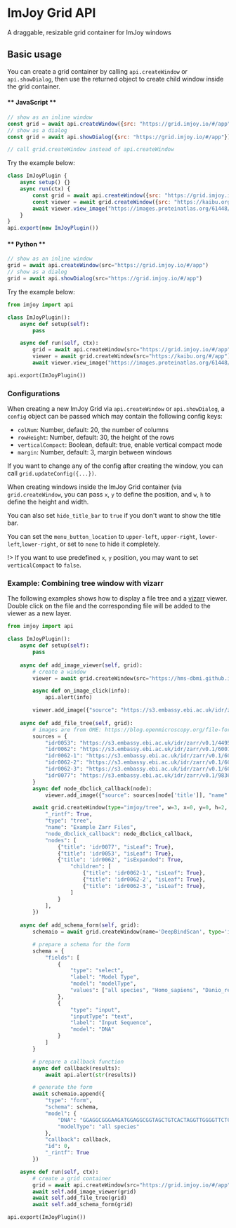 # ImJoy Grid API

A draggable, resizable grid container for ImJoy windows

## Basic usage
You can create a grid container by calling `api.createWindow` or `api.showDialog`, then use the returned object to create child window inside the grid container.

<!-- tabs:start -->

#### ** JavaScript **
```js
// show as an inline window
const grid = await api.createWindow({src: "https://grid.imjoy.io/#/app"})
// show as a dialog
const grid = await api.showDialog({src: "https://grid.imjoy.io/#/app"})

// call grid.createWindow instead of api.createWindow
```

Try the example below:
<!-- ImJoyPlugin: {"type": "web-worker", "editor_height": "400px"} -->
```js
class ImJoyPlugin {
    async setup() {}
    async run(ctx) {
        const grid = await api.createWindow({src: "https://grid.imjoy.io/#/app"})
        const viewer = await grid.createWindow({src: "https://kaibu.org/#/app", name: "Kaibu"})
        await viewer.view_image("https://images.proteinatlas.org/61448/1319_C10_2_blue_red_green.jpg")
    }
}
api.export(new ImJoyPlugin())
```

#### ** Python **
```js
// show as an inline window
grid = await api.createWindow(src="https://grid.imjoy.io/#/app")
// show as a dialog
grid = await api.showDialog(src="https://grid.imjoy.io/#/app")
```

Try the example below:

<!-- ImJoyPlugin: {"type": "native-python", "editor_height": "400px"} -->
```python
from imjoy import api

class ImJoyPlugin():
    async def setup(self):
        pass

    async def run(self, ctx):
        grid = await api.createWindow(src="https://grid.imjoy.io/#/app")
        viewer = await grid.createWindow(src="https://kaibu.org/#/app")
        await viewer.view_image("https://images.proteinatlas.org/61448/1319_C10_2_blue_red_green.jpg")

api.export(ImJoyPlugin())
```
<!-- tabs:end -->


### Configurations
When creating a new ImJoy Grid via `api.createWindow` or `api.showDialog`, a `config` object can be passed which may contain the following config keys:
 * `colNum`: Number, default: 20, the number of columns
 * `rowHeight`: Number, default: 30, the height of the rows
 * `verticalCompact`: Boolean, default: true, enable vertical compact mode
 * `margin`: Number, default: 3, margin between windows

If you want to change any of the config after creating the window, you can call `grid.updateConfig({...})`.

When creating windows inside the ImJoy Grid container (via `grid.createWindow`, you can pass `x`, `y` to define the position, and `w`, `h` to define the height and width.

You can also set `hide_title_bar` to `true` if you don't want to show the title bar.

You can set the `menu_button_location` to `upper-left`, `upper-right`, `lower-left`,`lower-right`, or set to `none` to hide it completely.

!> If you want to use predefined `x`, `y` position, you may want to set `verticalCompact` to `false`.


### Example: Combining tree window with vizarr

The following examples shows how to display a file tree and a [vizarr](https://github.com/hms-dbmi/vizarr) viewer. Double click on the file and the corresponding file will be added to the viewer as a new layer.

<!-- ImJoyPlugin: {"type": "native-python", "editor_height": "400px"} -->
```python
from imjoy import api

class ImJoyPlugin():
    async def setup(self):
        pass
    
    async def add_image_viewer(self, grid):
        # create a window
        viewer = await grid.createWindow(src="https://hms-dbmi.github.io/vizarr", w=7,h=4, x=3, y=0, hide_title_bar=True, menu_button_location="upper-right")

        async def on_image_click(info):
            api.alert(info)

        viewer.add_image({"source": "https://s3.embassy.ebi.ac.uk/idr/zarr/v0.1/4495402.zarr", "name": "idr0053"})
    
    async def add_file_tree(self, grid):
        # images are from OME: https://blog.openmicroscopy.org/file-formats/community/2020/11/04/zarr-data/
        sources = {
            "idr0053": "https://s3.embassy.ebi.ac.uk/idr/zarr/v0.1/4495402.zarr",
            "idr0062": "https://s3.embassy.ebi.ac.uk/idr/zarr/v0.1/6001240.zarr",
            "idr0062-1": "https://s3.embassy.ebi.ac.uk/idr/zarr/v0.1/6001240.zarr",
            "idr0062-2": "https://s3.embassy.ebi.ac.uk/idr/zarr/v0.1/6001241.zarr",
            "idr0062-3": "https://s3.embassy.ebi.ac.uk/idr/zarr/v0.1/6001243.zarr",
            "idr0077": "https://s3.embassy.ebi.ac.uk/idr/zarr/v0.1/9836839.zarr"
        }
        async def node_dbclick_callback(node):
            viewer.add_image({"source": sources[node['title']], "name": node['title']})

        await grid.createWindow(type="imjoy/tree", w=3, x=0, y=0, h=2, hide_title_bar=True, config={
            "_rintf": True,
            "type": "tree",
            "name": "Example Zarr Files",
            "node_dbclick_callback": node_dbclick_callback,
            "nodes": [
                {"title": 'idr0077', "isLeaf": True},
                {"title": 'idr0053', "isLeaf": True},
                {"title": 'idr0062', "isExpanded": True,
                    "children": [
                        {"title": 'idr0062-1', "isLeaf": True},
                        {"title": 'idr0062-2', "isLeaf": True},
                        {"title": 'idr0062-3', "isLeaf": True},
                    ]
                }
            ],
        })
    
    async def add_schema_form(self, grid):
        schemaio = await grid.createWindow(name='DeepBindScan', type='imjoy/schema-io', w=3, x=0, y=2, h=2, hide_title_bar=True,data={})

        # prepare a schema for the form
        schema = {
            "fields": [
                {
                    "type": "select",
                    "label": "Model Type",
                    "model": "modelType",
                    "values": ["all species", "Homo_sapiens", "Danio_rerio"] 
                },
                {
                    "type": "input",
                    "inputType": "text",
                    "label": "Input Sequence",
                    "model": "DNA"
                }
            ]
        }

        # prepare a callback function
        async def callback(results):
            await api.alert(str(results))

        # generate the form
        await schemaio.append({
            "type": "form",
            "schema": schema,
            "model": {
                "DNA": "GGAGGCGGGAAGATGGAGGCGGTAGCTGTCACTAGGTTGGGGTTCTCC",
                "modelType": "all species"
            },
            "callback": callback,
            "id": 0,
            "_rintf": True
        })

    async def run(self, ctx):
        # create a grid container
        grid = await api.createWindow(src="https://grid.imjoy.io/#/app", config={"verticalCompact": False, "colNum": 10, "rowHeight": 120})
        await self.add_image_viewer(grid)
        await self.add_file_tree(grid)
        await self.add_schema_form(grid)

api.export(ImJoyPlugin())
```